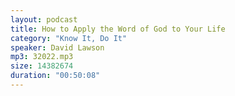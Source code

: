 ```yaml
---
layout: podcast
title: How to Apply the Word of God to Your Life
category: "Know It, Do It"
speaker: David Lawson
mp3: 32022.mp3
size: 14382674
duration: "00:50:08"
---
```


